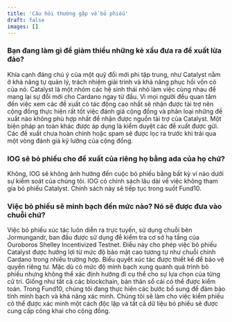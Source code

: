 ```yaml
---
title: 'Câu hỏi thường gặp về bỏ phiếu'
draft: false
images: []
---
```


### Bạn đang làm gì để giảm thiểu những kẻ xấu đưa ra đề xuất lừa đảo?

Khía cạnh đáng chú ý của một quỹ đổi mới phi tập trung, như Catalyst nằm ở khả năng tự quản lý, trách nhiệm giải trình và khả năng phục hồi vốn có của nó. Catalyst là một nhóm các hệ sinh thái nhỏ làm việc cùng nhau để mang lại sự đổi mới cho Cardano ngay từ đầu. Vì mọi người đều quan tâm đến việc xem các đề xuất có tác động cao nhất sẽ nhận được tài trợ nên cộng đồng thực hiện rất tốt việc đánh giá cộng đồng và phân loại những đề xuất nào không phù hợp nhất để nhận được nguồn tài trợ của Catalyst. Một biện pháp an toàn khác được áp dụng là kiểm duyệt các đề xuất được gửi. Các đề xuất chưa hoàn chỉnh hoặc spam sẽ được lọc ra trước khi trải qua một vòng đánh giá kỹ lưỡng của cộng đồng.

### IOG sẽ bỏ phiếu cho đề xuất của riêng họ bằng ada của họ chứ?

Không, IOG sẽ không ảnh hưởng đến cuộc bỏ phiếu bằng bất kỳ ví nào dưới sự kiểm soát của chúng tôi. IOG có chính sách lâu dài về việc không tham gia bỏ phiếu Catalyst. Chính sách này sẽ tiếp tục trong suốt Fund10.

### Việc bỏ phiếu sẽ minh bạch đến mức nào? Nó sẽ được đưa vào chuỗi chứ?

Việc bỏ phiếu xúc tác luôn diễn ra trực tuyến, sử dụng chuỗi bên Jormungandr, ban đầu được sử dụng để kiểm tra cơ sở hạ tầng của Ouroboros Shelley Incentivized Testnet. Điều này cho phép việc bỏ phiếu Catalyst được hưởng lợi từ mức độ bảo mật cao tương tự như chuỗi chính Cardano trong nhiều trường hợp. Biểu quyết xúc tác được thiết kế để bảo vệ quyền riêng tư. Mặc dù có mức độ minh bạch xung quanh quá trình bỏ phiếu nhưng không thể xác định hướng đi cụ thể cho sự lựa chọn của từng cử tri. Giống như tất cả các blockchain, bản thân sổ cái có thể được kiểm toán. Trong Fund10, chúng tôi đang thực hiện các bước bổ sung để đảm bảo tính minh bạch và khả năng xác minh. Chúng tôi sẽ làm cho việc kiểm phiếu có thể được xác minh một cách độc lập và tất cả dữ liệu bỏ phiếu sẽ được cung cấp công khai cho cộng đồng.
